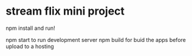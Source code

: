 # stream flix mini project

npm install and run!

npm start to run development server
npm build for buid the apps before upload to a hosting
